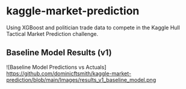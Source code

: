 # kaggle-market-prediction
Using XGBoost and politician trade data to compete in the Kaggle Hull Tactical Market Prediction challenge.
<br>
## Baseline Model Results (v1)
![Baseline Model Predictions vs Actuals]
https://github.com/dominicftsmith/kaggle-market-prediction/blob/main/Images/results_v1_baseline_model.png
